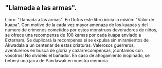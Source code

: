 ## "Llamada a las armas".
Libro: "Llamada a las armas".
En Dofus este libro inicia la misión: "Valor de kuapa".
Con motivo de la cada vez mayor amenaza de los kuapas y del número de crímenes cometidos por estos monstruos devoradores de niños, se ofrece una recompensa de 100 kamas por cada kuapa enviado a Externam.
Se duplicará la recompensa si se expulsa sin miramientos de Akwadala a un centenar de estas criaturas.
Valerosos guerreros, aventureros en busca de gloria y cazarrecompensas, ¡contamos con vosotros!
No olvidéis el bañador.
En caso de ahogamiento inopinado, se beberá una jarra de Pandawak en vuestra memoria.
